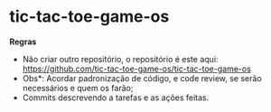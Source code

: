 # tic-tac-toe-game-os

**Regras**

- Não criar outro repositório, o repositório é este aqui: https://github.com/tic-tac-toe-game-os/tic-tac-toe-game-os
- Obs*: Acordar padronização de código, e code review, se serão necessários e quem os farão;
- Commits descrevendo a tarefas e as ações feitas.
